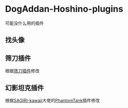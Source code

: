 # DogAddan-Hoshino-plugins
可能没什么用的插件

## 找头像

## 筛刀插件
根据[筛刀插件](https://github.com/pcrbot/filter_knife)修改

## 幻影坦克插件
根据[SAGIRI-kawaii](https://github.com/SAGIRI-kawaii)大佬的[PhantomTank](https://github.com/SAGIRI-kawaii/saya_plugins_collection/tree/master/modules/PhantomTank)插件修改
